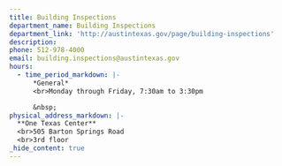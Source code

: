 ```yaml
---
title: Building Inspections
department_name: Building Inspections
department_link: 'http://austintexas.gov/page/building-inspections'
description:
phone: 512-978-4000
email: building.inspections@austintexas.gov
hours:
  - time_period_markdown: |-
      *General*
      <br>Monday through Friday, 7:30am to 3:30pm

      &nbsp;
physical_address_markdown: |-
  **One Texas Center**
  <br>505 Barton Springs Road
  <br>3rd floor
_hide_content: true
---
```



